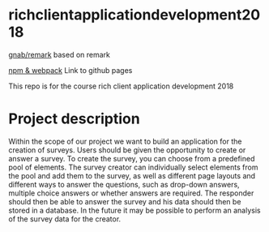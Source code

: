# richclientapplicationdevelopment2018
[gnab/remark](https://github.com/gnab/remark) based on remark

[npm & webpack](https://sl4d1c.github.io/richclientapplicationdevelopment2018/) Link to github pages

This repo is for the course rich client application development 2018

# Project description
Within the scope of our project we want to build an application for the creation of surveys. Users
should be given the opportunity to create or answer a survey. To create the survey, you can choose
from a predefined pool of elements. The survey creator can individually select elements from the pool
and add them to the survey, as well as different page layouts and different ways to answer the questions,
such as drop-down answers, multiple choice answers or whether answers are required. The responder
should then be able to answer the survey and his data should then be stored in a database. In the future
it may be possible to perform an analysis of the survey data for the creator.
